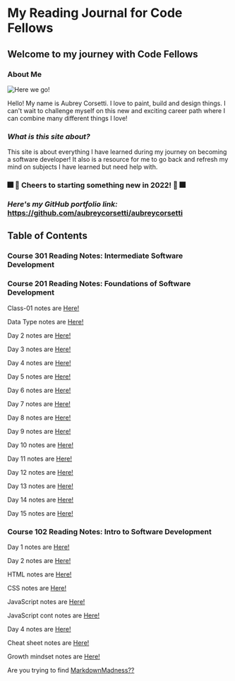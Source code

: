 # My Reading Journal for Code Fellows

## Welcome to my journey with Code Fellows

### About Me

![Here we go!](https://scontent-sea1-1.xx.fbcdn.net/v/t39.30808-6/309965741_2285212331654528_7545689339708992257_n.jpg?_nc_cat=111&ccb=1-7&_nc_sid=09cbfe&_nc_ohc=7CIIlW1UzWoAX-tvsda&_nc_ht=scontent-sea1-1.xx&oh=00_AT912dWYsqK_NfByY370H-Nmb718KwCma379f-EjtHsiVw&oe=633E8296)

Hello! My name is Aubrey Corsetti. I love to paint, build and design things. I can't wait to challenge myself on this new and exciting career path where I can combine many different things I love!

### *What is this site about?*

This site is about everything I have learned during my journey on becoming a software developer! It also is a resource for me to go back and refresh my mind on subjects I have learned but need help with.

### 🎆 🍹 Cheers to starting something new in 2022! 🍹 🎆

### *Here's my GitHub portfolio link:* <https://github.com/aubreycorsetti/aubreycorsetti>

## Table of Contents

### Course 301 Reading Notes: Intermediate Software Development

### Course 201 Reading Notes: Foundations of Software Development

Class-01 notes are [Here!](201/class-01.md)

Data Type notes are [Here!](201/datatypes.md)

Day 2 notes are [Here!](201/day1.md)

Day 3 notes are [Here!](201/day2.md)

Day 4 notes are [Here!](201/day3.md)

Day 5 notes are [Here!](201/day4.md)

Day 6 notes are [Here!](201/day5.md)

Day 7 notes are [Here!](201/day6.md)

Day 8 notes are [Here!](201/day8.md)

Day 9 notes are [Here!](201/day9.md)

Day 10 notes are [Here!](201/day10.md)

Day 11 notes are [Here!](201/day11.md)

Day 12 notes are [Here!](201/day12.md)

Day 13 notes are [Here!](201/day13.md)

Day 14 notes are [Here!](201/day14.md)

Day 15 notes are [Here!](201/day15.md)

### Course 102 Reading Notes: Intro to Software Development

Day 1 notes are [Here!](102/day1.md)

Day 2 notes are [Here!](102/day2.md)

HTML notes are [Here!](102/htmlnotes.md)

CSS notes are [Here!](102/cssnotes.md)

JavaScript notes are [Here!](102/day3.md)

JavaScript cont notes are [Here!](102/day4.md)

Day 4 notes are [Here!](102/class5.md)

Cheat sheet notes are [Here!](102/cheatsheet.md)

Growth mindset notes are [Here!](102/growthmindset.md)

Are you trying to find [MarkdownMadness??](102/markdown.md)

